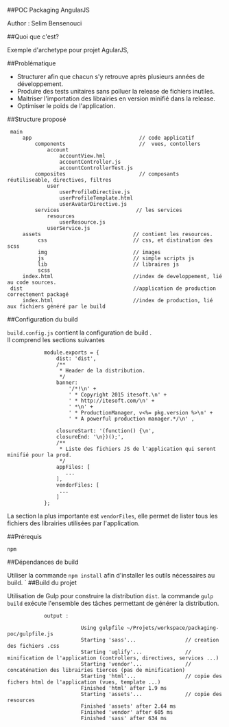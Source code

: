 ##POC Packaging AngularJS

Author : Selim Bensenouci

##Quoi que c'est?

Exemple d'archetype pour projet AgularJS,
   
##Problématique

- Structurer afin que chacun s'y retrouve après plusieurs années de développement.   
- Produire des tests unitaires sans polluer la release de fichiers inutiles.   
- Maitriser l'importation des librairies en version minifié dans la release.   
- Optimiser le poids de l'application.

##Structure proposé
 
     main   
         app                                   // code applicatif
             components                        //  vues, contollers
                 account
                     accountView.hml
                     accountController.js
                     accountControllerTest.js
             composites                        // composants réutiliseable, directives, filtres
                 user
                     userProfileDirective.js
                     userProfileTemplate.html
                     userAvatarDirective.js
             services                         // les services
                 resources
                     userResource.js
                 userService.js
         assets                              // contient les resources.
              css                            // css, et distination des scss
              img                            // images
              js                             // simple scripts js
              lib                            // libraires js
              scss
         index.html                          //index de developpement, lié au code sources.
     dist                                    //application de production correctement packagé
         index.html                          //index de production, lié aux fichiers généré par le build   
                     

##Configuration du build

`build.config.js` contient la configuration de build .     
Il comprend les sections suivantes    
                
                
                module.exports = {
                    dist: 'dist',
                    /**
                     * Header de la distribution.
                     */
                    banner:
                        '/*!\n' +
                        ' * Copyright 2015 itesoft.\n' +
                        ' * http://itesoft.com/\n' +
                        ' *\n' +
                        ' * ProductionManager, v<%= pkg.version %>\n' +
                        ' * A powerful production manager.*/\n' ,
                
                    closureStart: '(function() {\n',
                    closureEnd: '\n})();',
                    /**
                     * Liste des fichiers JS de l'application qui seront minifié pour la prod.
                     */
                    appFiles: [
                       ...
                    ],
                    vendorFiles: [
                     ...  
                    ]
                };

La section la plus importante est `vendorFiles`, elle permet de lister tous les fichiers des librairies utilisées par l'application.


##Prérequis
 
`npm` 

##Dépendances de build

Utiliser la commande `npm install` afin d'installer les outils nécessaires au build.
`
##Build du projet

Utilisation de Gulp pour construire la distribution `dist`. 
la commande `gulp build` exécute l'ensemble des tâches permettant de générer la distribution.

  
                output :    
                
                            Using gulpfile ~/Projets/workspace/packaging-poc/gulpfile.js
                            Starting 'sass'...                // creation des fichiers .css
                            Starting 'uglify'...              // minification de l'application (controllers, directives, services ...)
                            Starting 'vendor'...              // concaténation des librairies tierces (pas de minification)
                            Starting 'html'...                // copie des fichers html de l'application (vues, template ...)
                            Finished 'html' after 1.9 ms
                            Starting 'assets'...              // copie des resources
                            Finished 'assets' after 2.64 ms
                            Finished 'vendor' after 605 ms    
                            Finished 'sass' after 634 ms
                               



   
